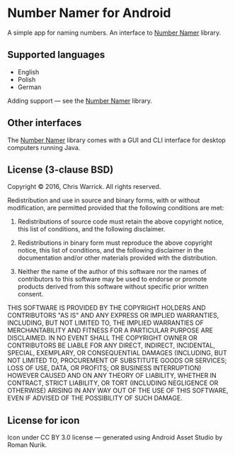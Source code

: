 Number Namer for Android
========================

A simple app for naming numbers. An interface to [Number Namer](https://github.com/Kwpolska/numbernamer) library.

Supported languages
-------------------

* English
* Polish
* German

Adding support — see the [Number Namer](https://github.com/Kwpolska/numbernamer) library.

Other interfaces
----------------

The [Number Namer](https://github.com/Kwpolska/numbernamer) library comes with
a GUI and CLI interface for desktop computers running Java.

License (3-clause BSD)
----------------------

Copyright © 2016, Chris Warrick.
All rights reserved.

Redistribution and use in source and binary forms, with or without
modification, are permitted provided that the following conditions are
met:

1. Redistributions of source code must retain the above copyright
   notice, this list of conditions, and the following disclaimer.

2. Redistributions in binary form must reproduce the above copyright
   notice, this list of conditions, and the following disclaimer in the
   documentation and/or other materials provided with the distribution.

3. Neither the name of the author of this software nor the names of
   contributors to this software may be used to endorse or promote
   products derived from this software without specific prior written
   consent.

THIS SOFTWARE IS PROVIDED BY THE COPYRIGHT HOLDERS AND CONTRIBUTORS
"AS IS" AND ANY EXPRESS OR IMPLIED WARRANTIES, INCLUDING, BUT NOT
LIMITED TO, THE IMPLIED WARRANTIES OF MERCHANTABILITY AND FITNESS FOR
A PARTICULAR PURPOSE ARE DISCLAIMED.  IN NO EVENT SHALL THE COPYRIGHT
OWNER OR CONTRIBUTORS BE LIABLE FOR ANY DIRECT, INDIRECT, INCIDENTAL,
SPECIAL, EXEMPLARY, OR CONSEQUENTIAL DAMAGES (INCLUDING, BUT NOT
LIMITED TO, PROCUREMENT OF SUBSTITUTE GOODS OR SERVICES; LOSS OF USE,
DATA, OR PROFITS; OR BUSINESS INTERRUPTION) HOWEVER CAUSED AND ON ANY
THEORY OF LIABILITY, WHETHER IN CONTRACT, STRICT LIABILITY, OR TORT
(INCLUDING NEGLIGENCE OR OTHERWISE) ARISING IN ANY WAY OUT OF THE USE
OF THIS SOFTWARE, EVEN IF ADVISED OF THE POSSIBILITY OF SUCH DAMAGE.

License for icon
----------------

Icon under CC BY 3.0 license — generated using Android Asset Studio by Roman Nurik.
